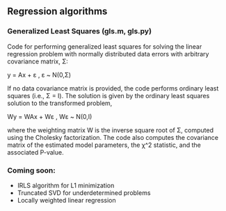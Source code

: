 ## Regression algorithms

### Generalized Least Squares (gls.m, gls.py)

Code for performing generalized least squares for solving the linear regression problem with normally distributed data errors with arbitrary covariance matrix, Σ:

  y = Ax + ε ,   ε ~ N(0,Σ)

If no data covariance matrix is provided, the code performs ordinary least squares (i.e., Σ = Ι). The solution is given by the ordinary least squares solution to the transformed problem,

  Wy = WAx + Wε ,   Wε ~ N(0,I)

where the weighting matrix W is the inverse square root of Σ, computed using the Cholesky factorization. The code also computes the covariance matrix of the estimated model parameters, the χ^2 statistic, and the associated P-value.

### Coming soon:

* IRLS algorithm for L1 minimization
* Truncated SVD for underdetermined problems
* Locally weighted linear regression
